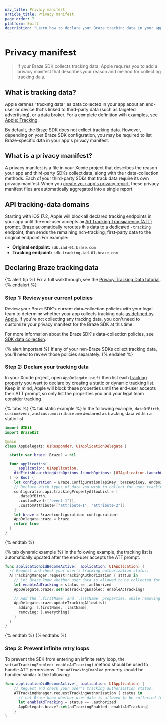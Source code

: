 ```yaml
---
nav_title: Privacy manifest
article_title: Privacy manifest
page_order: 7
platform: Swift
description: "Learn how to declare your Braze tracking data in your app's privacy manifest."
---
```


# Privacy manifest

> If your Braze SDK collects tracking data, Apple requires you to add a privacy manifest that describes your reason and method for collecting tracking data.

## What is tracking data?

Apple defines "tracking data" as data collected in your app about an end-user or device that's linked to third-party data (such as targeted advertising), or a data broker. For a complete definition with examples, see [Apple: Tracking](https://developer.apple.com/app-store/app-privacy-details/#user-tracking).

By default, the Braze SDK does not collect tracking data. However, depending on your Braze SDK configuration, you may be required to list Braze-specific data in your app's privacy manifest.

## What is a privacy manifest?

A privacy manifest is a file in your Xcode project that describes the reason your app and third-party SDKs collect data, along with their data-collection methods. Each of your third-party SDKs that track data require its own privacy manifest. When you [create your app's privacy report](https://developer.apple.com/documentation/bundleresources/privacy_manifest_files/describing_data_use_in_privacy_manifests#4239187), these privacy manifest files are automatically aggregated into a single report.

## API tracking-data domains

Starting with iOS 17.2, Apple will block all declared tracking endpoints in your app until the end-user accepts an [Ad Tracking Transparency (ATT) prompt](https://support.apple.com/en-us/HT212025). Braze automatically reroutes this data to a dedicated `-tracking` endpoint, then sends the remaining non-tracking, first-party data to the original endpoint. For example:

- **Original endpoint:** `sdk.iad-01.braze.com`
- **Tracking endpoint:** `sdk-tracking.iad-01.braze.com`

## Declaring Braze tracking data

{% alert tip %}
For a full walkthrough, see the [Privacy Tracking Data tutorial](https://braze-inc.github.io/braze-swift-sdk/tutorials/braze/e1-privacy-tracking/).
{% endalert %}

### Step 1: Review your current policies

Review your Braze SDK's current data-collection policies with your legal team to determine whether your app collects tracking data [as defined by Apple](#what-is-tracking-data). If you're not collecting any tracking data, you don't need to customize your privacy manifest for the Braze SDK at this time.

For more information about the Braze SDK's data-collection policies, see [SDK data collection]({{site.baseurl}}/user_guide/data_and_analytics/user_data_collection/sdk_data_collection/).

{% alert important %}
If any of your non-Braze SDKs collect tracking data, you'll need to review those policies separately.
{% endalert %}

### Step 2: Declare your tracking data

In your Xcode project, open `AppDelegate.swift` then list each [tracking property](https://braze-inc.github.io/braze-swift-sdk/documentation/brazekit/braze/configuration-swift.class/trackingproperty/) you want to declare by creating a static or dynamic tracking list. Keep in mind, Apple will block these properties until the end-user accepts their ATT prompt, so only list the properties you and your legal team consider tracking.

{% tabs %}
{% tab static example %}
In the following example, `dateOfBirth`, `customEvent`, and `customAttribute` are declared as tracking data within a static list. 

```swift
import UIKit
import BrazeKit

@main
class AppDelegate: UIResponder, UIApplicationDelegate {

  static var braze: Braze? = nil

  func application(
    _ application: UIApplication,
    didFinishLaunchingWithOptions launchOptions: [UIApplication.LaunchOptionsKey: Any]?
  ) -> Bool {
    let configuration = Braze.Configuration(apiKey: brazeApiKey, endpoint: brazeEndpoint)
    // Declare which types of data you wish to collect for user tracking.
    configuration.api.trackingPropertyAllowList = [
      .dateOfBirth,
      .customEvent(["event-1"]),
      .customAttribute(["attribute-1", "attribute-2"])
    ]
    let braze = Braze(configuration: configuration)
    AppDelegate.braze = braze
    return true
  }
}
```
{% endtab %}

{% tab dynamic example %}
In the following example, the tracking list is automatically updated after the end-user accepts the ATT prompt.

```swift
func applicationDidBecomeActive(_ application: UIApplication) {
  // Request and check your user's tracking authorization status.
  ATTrackingManager.requestTrackingAuthorization { status in
    // Let Braze know whether user data is allowed to be collected for tracking.
    let enableAdTracking = status == .authorized
    AppDelegate.braze?.set(adTrackingEnabled: enableAdTracking)

    // Add the `.firstName` and `.lastName` properties, while removing the `.everything` configuration.
    AppDelegate.braze.updateTrackingAllowList(
      adding: [.firstName, .lastName],
      removing: [.everything]
    )
  }
}
```
{% endtab %}
{% endtabs %}

### Step 3: Prevent infinite retry loops

To prevent the SDK from entering an infinite retry loop, the `set(adTrackingEnabled: enableAdTracking)` method should be used to handle ATT permissions. The `adTrackingEnabled` property should be handled similar to the following:

```swift
func applicationDidBecomeActive(_ application: UIApplication) {
    // Request and check your user's tracking authorization status.
    ATTrackingManager.requestTrackingAuthorization { status in
      // Let Braze know whether user data is allowed to be collected for tracking.
      let enableAdTracking = status == .authorized
      AppDelegate.braze?.set(adTrackingEnabled: enableAdTracking)
    }
}
```
